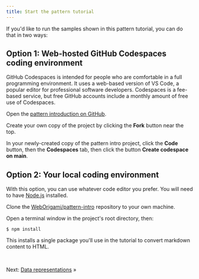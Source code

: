 ```yaml
---
title: Start the pattern tutorial
---
```


If you'd like to run the samples shown in this pattern tutorial, you can do that in two ways:

## Option 1: Web-hosted GitHub Codespaces coding environment

GitHub Codespaces is intended for people who are comfortable in a full programming environment. It uses a web-based version of VS Code, a popular editor for professional software developers. Codespaces is a fee-based service, but free GitHub accounts include a monthly amount of free use of Codespaces.

<span class="tutorialStep"></span> Open the
<a href="https://github.com/WebOrigami/pattern-intro" target="_blank">pattern introduction on GitHub</a>.

<span class="tutorialStep"></span> Create your own copy of the project by clicking the **Fork** button near the top.

<span class="tutorialStep"></span> In your newly-created copy of the pattern intro project, click the **Code** button, then the **Codespaces** tab, then click the button **Create codespace on main**.

## Option 2: Your local coding environment

With this option, you can use whatever code editor you prefer. You will need to have [Node.js](https://nodejs.org/en/) installed.

<span class="tutorialStep"></span> Clone the [WebOrigami/pattern-intro](https://github.com/WebOrigami/pattern-intro) repository to your own machine.

<span class="tutorialStep"></span> Open a terminal window in the project's root directory, then:

```console
$ npm install
```

This installs a single package you'll use in the tutorial to convert markdown content to HTML.

&nbsp;

Next: [Data representations](representations.html) »
